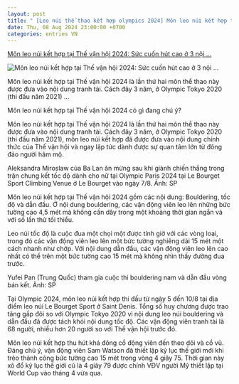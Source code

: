 ```yaml
---
layout: post
title: " [Leo núi thể thao kết hợp olympics 2024] Môn leo núi kết hợp tại Thế vận hội 2024: Sức cuốn hút cao ở 3 nội ..."
date: Thu, 08 Aug 2024 23:00:00 +0700
categories: entries VN
---
```

[Môn leo núi kết hợp tại Thế vận hội 2024: Sức cuốn hút cao ở 3 nội ...](https://danviet.vn/mon-leo-nui-ket-hop-tai-the-van-hoi-2024-suc-cuon-hut-cao-o-3-noi-dung-tranh-tai-20240808131434125.htm)

![Môn leo núi kết hợp tại Thế vận hội 2024: Sức cuốn hút cao ở 3 nội ...](https://danviet.mediacdn.vn/zoom/600_315/296231569849192448/2024/8/8/mon-leo-nui-ket-hop-tai-the-van-hoi2024-1-17230975210431550701203-32-0-424-749-crop-17230975276641406956036.jpg)

Môn leo núi kết hợp tại Thế vận hội 2024 là lần thứ hai môn thể thao này được đưa vào nội dung tranh tài. Cách đây 3 năm, ở Olympic Tokyo 2020 (thi đấu năm 2021) ...

Môn leo núi kết hợp tại Thế vận hội 2024 có gì đang chú ý?

Môn leo núi kết hợp tại Thế vận hội 2024 là lần thứ hai môn thể thao này được đưa vào nội dung tranh tài. Cách đây 3 năm, ở Olympic Tokyo 2020 (thi đấu năm 2021), môn leo núi kết hợp đã được đưa vào nội dung chính thức của Thế vận hội và ngay lập tức dành được sự quan tâm lớn từ đông đảo người hâm mộ.

Aleksandra Miroslaw của Ba Lan ăn mừng sau khi giành chiến thắng trong trận chung kết tốc độ dành cho nữ tại Olympic Paris 2024 tại Le Bourget Sport Climbing Venue ở Le Bourget vào ngày 7/8. Ảnh: SP

Môn leo núi kết hợp tại Thế vận hội 2024 gồm các nội dung: Bouldering, tốc độ và dẫn đầu. Ở nội dung bouldering, các vận động viên leo lên những bức tường cao 4,5 mét mà không cần dây trong một khoảng thời gian ngắn và với số lần thử tối thiểu.

Leo núi tốc độ là cuộc đua một chọi một được tính giờ với các vòng loại, trong đó các vận động viên leo lên một bức tường nghiêng dài 15 mét một cách nhanh như chớp. Với nội dung dẫn đầu, các vận động viên leo lên cao nhất có thể trên một bức tường cao 15 mét mà không nhìn thấy đường đua trước.

Yufei Pan (Trung Quốc) tham gia cuộc thi bouldering nam và dẫn đầu vòng bán kết. Ảnh: SP

Tại Olympic 2024, môn leo núi kết hợp thi đấu từ ngày 5 đến 10/8 tại địa điểm leo núi Le Bourget Sport ở Saint Denis. Tổng số huy chương được trao tăng gấp đôi so với Olympic Tokyo 2020 vì nội dung leo núi bouldering và dẫn đầu đã được tách khỏi nội dung tốc độ. Các vận động viên tranh tài là 68 người, nhiều hơn 20 người so với Thế vận hội trước đó.

Môn leo núi kết hợp thu hút khá đông cổ động viên đến theo dõi và cổ vũ. Đáng chú ý, vận động viên Sam Watson đã thiết lập kỷ lục thế giới mới khi trèo thành công bức tường cao 15 mét trong vòng 4 giây 75. Thời gian này xô đổ kỷ lục thế giới cũ là 4 giây 79 được chính VĐV người Mỹ thiết lập tại World Cup vào tháng 4 vừa qua.

